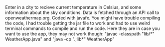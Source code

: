 Enter in a city to recieve current temperature in Celsius, and some information about the sky conditions.
Data is fetched through an API call to openweathermap.org.
Coded with javafx. You might have trouble compiling the code, I had trouble getting the jar file to work and had to use weird terminal commands to compile and run the code. Here they are in case you want to use the app, they may not work though: "javac -classpath "lib/*" WeatherApp.java" and "java -cp ".;lib\*" WeatherApp"
